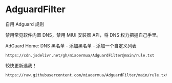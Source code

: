 # AdguardFilter

自用 Adguard 规则

禁用常见软件内置 DNS，禁用 MIUI 安装器 API，将 DNS 权力把握自己手里。

AdGuard Home: DNS 黑名单 - 添加黑名单 - 添加一个自定义列表 

```url
https://cdn.jsdelivr.net/gh/miaoermua/AdguardFilter@main/rule.txt
```

较快更新选我！

```url
https://raw.githubusercontent.com/miaoermua/AdguardFilter/main/rule.txt
```
